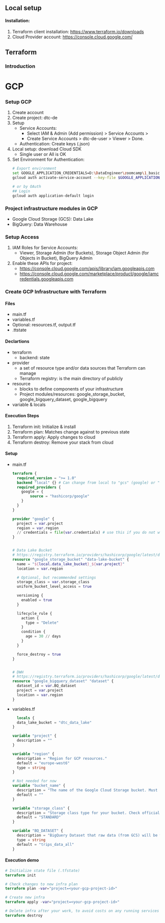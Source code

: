 ## Local setup
#### Installation:
1. Terraform client installation: https://www.terraform.io/downloads
2. Cloud Provider account: https://console.cloud.google.com/

## Terraform
### Introduction


# GCP
### Setup GCP
1. Create account
2. Create project: dtc-de
3. Setup
   * Service Accounts:
     * Select IAM & Admin (Add permission) > Service Accounts >
     * Create Service Accounts > dtc-de-user > Viewer > Done.
   * Authentication: Create keys (.json)
4. Local setup: download Cloud SDK
   * Single user or All is OK
5. Set Environment for Authentication:
   ```bash
   # Export environment
   set GOOGLE_APPLICATION_CREDENTIALS=D:\DataEngineer\zoomcamp\1_basics\terraform_gcp\gcp_keys\dtc-de-396509-833cbdf2ad0f.json
   gcloud auth activate-service-account --key-file $GOOGLE_APPLICATION_CREDENTIALS

   # or by OAuth
   ## Login
   gcloud auth application-default login
   ```

### Project infrastructure modules in GCP
* Google Cloud Storage (GCS): Data Lake
* BigQuery: Data Warehouse

### Setup Access
1. IAM Roles for Service Accounts:
   * Viewer, Storage Admin (for Buckets), Storage Object Admin (for Objects in Bucket), BigQuery Admin
2. Enable these APIs for project:
   * https://console.cloud.google.com/apis/library/iam.googleapis.com
   * https://console.cloud.google.com/marketplace/product/google/iamcredentials.googleapis.com

### Create GCP Infrastructure with Terraform

#### Files
* main.tf
* variables.tf
* Optional: resources.tf, output.tf
* .ttstate

#### Declartions
* terraform
  * backend: state
* provider
  * a set of resource type and/or data sources that Terraform can manage
  * Terraform registry: is the main directory of publicly
* resource
  * blocks to define components of your infrastructure
  * Project modules/resources: google_storage_bucket, google_bigquery_dataset, google_bigquery
* variable & locals

#### Execution Steps
1. Terraform init: Initialize & install
2. Terraform plan: Matches change against to previous state
3. Terraform apply: Apply changes to cloud
4. Terraform destroy: Remove your stack from cloud

#### Setup
* main.tf
  ```terraform
  terraform {
    required_version = ">= 1.0"
    backend "local" {} # Can change from local to "gcs" (google) or "s3" (aws)
    required_providers {
      google = {
          source = "hashicorp/google"
      }
    }
  }
  
  provider "google" {
    project = var.project
    region = var.region
    // credentials = file(var.credentials) # use this if you do not want to set env-var GOOGLE_APPLICATION_CREDENTIALS
  }
  
  
  # Data Lake Bucket
  # https://registry.terraform.io/providers/hashicorp/google/latest/docs/resources/storage_bucket
  resource "google_storage_bucket" "data-lake-bucket" {
    name = "${local.data_lake_bucket}_${var.project}"
    location = var.region
  
    # Optional, but recommended settings
    storage_class = var.storage_class
    uniform_bucket_level_access = true
  
    versioning {
      enabled = true
    }
  
    lifecycle_rule {
      action {
        type = "Delete"
      }
      condition {
        age = 30 // days
      }
    }
  
    force_destroy = true
  }
  
  
  # DWH
  # https://registry.terraform.io/providers/hashicorp/google/latest/docs/resources/bigquery_dataset
  resource "google_bigquery_dataset" "dataset" {
    dataset_id = var.BQ_dataset
    project = var.project
    location = var.region
  }
  ```

* variables.tf
  ```terraform
    locals {
    data_lake_bucket = "dtc_data_lake"
  }
  
  variable "project" {
    description = ""
  }
  
  variable "region" {
    description = "Region for GCP resources."
    default = "europe-west6"
    type = string
  }
  
  # Not needed for now
  variable "bucket_name" {
    description = "The name of the Google Cloud Storage bucket. Must be globally unique."
    default = ""
  }
  
  variable "storage_class" {
    description = "Storage class type for your bucket. Check official docs for more info."
    default = "STANDARD"
  }
  
  variable "BQ_DATASET" {
    description = "BigQuery Dataset that raw data (from GCS) will be written to"
    type = string
    default = "trips_data_all"
  }
  ```

#### Execution demo
```terraform shell
# Initialize state file (.tfstate)
terraform init

# Check changes to new infra plan
terraform plan -var="project=<your-gcp-project-id>"

# Create new infra
terraform apply -var="project=<your-gcp-project-id>"

# Delete infra after your work, to avoid costs on any running services
terraform destroy
```
